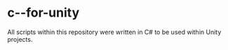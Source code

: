 # c--for-unity

All scripts within this repository were written in C# to be used within Unity projects.
